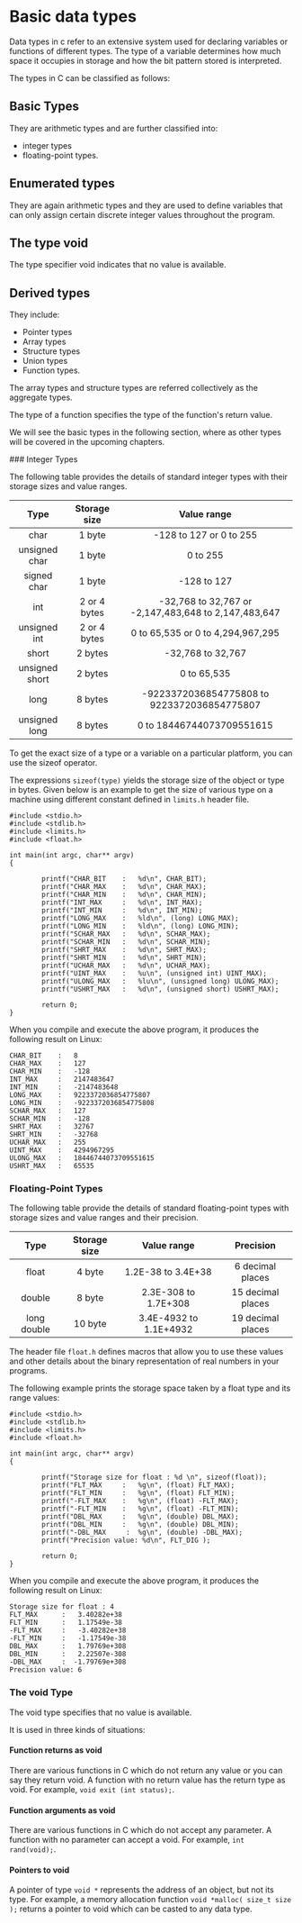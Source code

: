 # Basic data types

Data types in c refer to an extensive system used for declaring variables or functions of different types. The type of 
a variable determines how much space it occupies in storage and how the bit pattern stored is interpreted.

The types in C can be classified as follows:

## Basic Types

They are arithmetic types and are further classified into:
- integer types 
- floating-point types.

## Enumerated types

They are again arithmetic types and they are used to define variables that can only assign certain discrete integer 
values throughout the program.

## The type void

The type specifier void indicates that no value is available.

## Derived types

They include:

- Pointer types
- Array types
- Structure types
- Union types
- Function types.

The array types and structure types are referred collectively as the aggregate types. 

The type of a function specifies the type of the function's return value. 

We will see the basic types in the following section, where as other types will be covered in the upcoming chapters.

### Integer Types
    
The following table provides the details of standard integer types with their storage sizes and value ranges.

| Type | Storage size | Value range |
|:----:|:------------:|:-----------:|
|char|1 byte|-128 to 127 or 0 to 255|
|unsigned char|1 byte|0 to 255|
|signed char|1 byte|-128 to 127|
|int|2 or 4 bytes|-32,768 to 32,767 or -2,147,483,648 to 2,147,483,647|
|unsigned int|2 or 4 bytes|0 to 65,535 or 0 to 4,294,967,295|
|short|2 bytes|-32,768 to 32,767|
|unsigned short|2 bytes|0 to 65,535|
|long|8 bytes|-9223372036854775808 to 9223372036854775807|
|unsigned long|8 bytes|0 to 18446744073709551615|

To get the exact size of a type or a variable on a particular platform, you can use the sizeof operator. 

The expressions `sizeof(type)` yields the storage size of the object or type in bytes. Given below is an example to 
get the size of various type on a machine using different constant defined in `limits.h` header file.

```
#include <stdio.h>
#include <stdlib.h>
#include <limits.h>
#include <float.h>

int main(int argc, char** argv)
{

        printf("CHAR_BIT    :   %d\n", CHAR_BIT);
        printf("CHAR_MAX    :   %d\n", CHAR_MAX);
        printf("CHAR_MIN    :   %d\n", CHAR_MIN);
        printf("INT_MAX     :   %d\n", INT_MAX);
        printf("INT_MIN     :   %d\n", INT_MIN);
        printf("LONG_MAX    :   %ld\n", (long) LONG_MAX);
        printf("LONG_MIN    :   %ld\n", (long) LONG_MIN);
        printf("SCHAR_MAX   :   %d\n", SCHAR_MAX);
        printf("SCHAR_MIN   :   %d\n", SCHAR_MIN);
        printf("SHRT_MAX    :   %d\n", SHRT_MAX);
        printf("SHRT_MIN    :   %d\n", SHRT_MIN);
        printf("UCHAR_MAX   :   %d\n", UCHAR_MAX);
        printf("UINT_MAX    :   %u\n", (unsigned int) UINT_MAX);
        printf("ULONG_MAX   :   %lu\n", (unsigned long) ULONG_MAX);
        printf("USHRT_MAX   :   %d\n", (unsigned short) USHRT_MAX);

        return 0;
}
```

When you compile and execute the above program, it produces the following result on Linux:

```
CHAR_BIT    :   8
CHAR_MAX    :   127
CHAR_MIN    :   -128
INT_MAX     :   2147483647
INT_MIN     :   -2147483648
LONG_MAX    :   9223372036854775807
LONG_MIN    :   -9223372036854775808
SCHAR_MAX   :   127
SCHAR_MIN   :   -128
SHRT_MAX    :   32767
SHRT_MIN    :   -32768
UCHAR_MAX   :   255
UINT_MAX    :   4294967295
ULONG_MAX   :   18446744073709551615
USHRT_MAX   :   65535
```

### Floating-Point Types

The following table provide the details of standard floating-point types with storage sizes and value ranges and their 
precision. 

| Type | Storage size | Value range | Precision |
|:----:|:------------:|:-----------:|:---------:|
|float|4 byte|1.2E-38 to 3.4E+38|6 decimal places|
|double|8 byte|2.3E-308 to 1.7E+308|15 decimal places|
|long double|10 byte|3.4E-4932 to 1.1E+4932|19 decimal places|

The header file `float.h` defines macros that allow you to use these values and other details about the binary 
representation of real numbers in your programs. 

The following example prints the storage space taken by a float type 
and its range values:

```
#include <stdio.h>
#include <stdlib.h>
#include <limits.h>
#include <float.h>

int main(int argc, char** argv)
{

        printf("Storage size for float : %d \n", sizeof(float));
        printf("FLT_MAX     :   %g\n", (float) FLT_MAX);
        printf("FLT_MIN     :   %g\n", (float) FLT_MIN);
        printf("-FLT_MAX    :   %g\n", (float) -FLT_MAX);
        printf("-FLT_MIN    :   %g\n", (float) -FLT_MIN);
        printf("DBL_MAX     :   %g\n", (double) DBL_MAX);
        printf("DBL_MIN     :   %g\n", (double) DBL_MIN);
        printf("-DBL_MAX     :  %g\n", (double) -DBL_MAX);
        printf("Precision value: %d\n", FLT_DIG );

        return 0;
}
```

When you compile and execute the above program, it produces the following result on Linux:

```
Storage size for float : 4 
FLT_MAX      :   3.40282e+38
FLT_MIN      :   1.17549e-38
-FLT_MAX     :   -3.40282e+38
-FLT_MIN     :   -1.17549e-38
DBL_MAX      :   1.79769e+308
DBL_MIN      :   2.22507e-308
-DBL_MAX     :  -1.79769e+308
Precision value: 6
```
### The void Type

The void type specifies that no value is available. 

It is used in three kinds of situations:

#### Function returns as void

There are various functions in C which do not return any value or you can say they return void. A function with no 
return value has the return type as void. For example, `void exit (int status);`.

#### Function arguments as void

There are various functions in C which do not accept any parameter. A function with no parameter can accept a void. 
For example, `int rand(void);`.

#### Pointers to void

A pointer of type `void *` represents the address of an object, but not its type. For example, a memory allocation 
function `void *malloc( size_t size );` returns a pointer to void which can be casted to any data type.